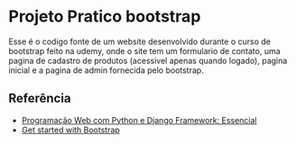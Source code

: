 # Projeto Pratico bootstrap

Esse é o codigo fonte de um website desenvolvido durante o curso de bootstrap feito na udemy, onde o site tem um formulario de contato, uma pagina de cadastro de produtos (acessivel apenas quando logado), pagina inicial e a pagina de admin fornecida pelo bootstrap.

## Referência

 - [Programação Web com Python e Django Framework: Essencial](https://www.udemy.com/course/programacao-web-com-django-framework-do-basico-ao-avancado)
 - [Get started with Bootstrap](https://getbootstrap.com/docs/5.3/getting-started/introduction/)
 
